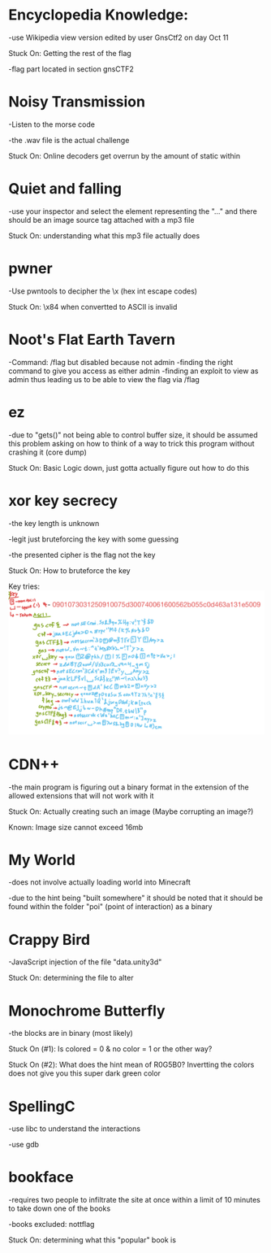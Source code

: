 # Encyclopedia Knowledge:
-use Wikipedia view version edited by user GnsCtf2 on day Oct 11

Stuck On: Getting the rest of the flag

-flag part located in section gnsCTF2

# Noisy Transmission
-Listen to the morse code
  
-the .wav file is the actual challenge
  
Stuck On: Online decoders get overrun by the amount of static within

# Quiet and falling
-use your inspector and select the element representing the "..." and there
should be an image source tag attached with a mp3 file
  
Stuck On: understanding what this mp3 file actually does

# pwner
-Use pwntools to decipher the \x (hex int escape codes) 
  
Stuck On: \x84 when convertted to ASCII is invalid

# Noot's Flat Earth Tavern
-Command: /flag but disabled because not admin
-finding the right command to give you access as either admin
-finding an exploit to view as admin thus leading us to be able to view
the flag via /flag

# ez
-due to "gets()" not being able to control buffer size, it should be assumed
this problem asking on how to think of a way to trick this program without
crashing it (core dump)
  
Stuck On: Basic Logic down, just gotta actually figure out how to do this

# xor key secrecy
-the key length is unknown

-legit just bruteforcing the key with some guessing

-the presented cipher is the flag not the key
  
Stuck On: How to bruteforce the key

Key tries:
![](images/41C73761-7A42-4EAE-BC04-CF29801C62D8.jpeg)
  
  
# CDN++
-the main program is figuring out a binary format in the extension of the allowed
extensions that will not work with it
  
Stuck On: Actually creating such an image (Maybe corrupting an image?)
  
Known: Image size cannot exceed 16mb

# My World
-does not involve actually loading world into Minecraft
  
-due to the hint being "built somewhere" it should be noted that it should be found
within the folder "poi" (point of interaction) as a binary

# Crappy Bird
-JavaScript injection of the file "data.unity3d"
  
Stuck On: determining the file to alter

# Monochrome Butterfly
-the blocks are in binary (most likely)
  
Stuck On (#1): Is colored = 0 & no color = 1 or the other way?
  
Stuck On (#2): What does the hint mean of R0G5B0? Invertting the colors does not give
you this super dark green color

# SpellingC
-use libc to understand the interactions
  
-use gdb

# bookface
-requires two people to infiltrate the site at once within a limit of 10 minutes to take
down one of the books
  
-books excluded: nottflag
  
Stuck On: determining what this "popular" book is
